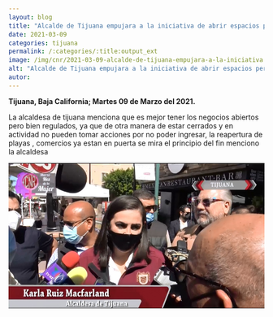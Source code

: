 ```yaml
---
layout: blog
title: "Alcalde de Tijuana empujara a la iniciativa de abrir espacios pero bien regulados"
date: 2021-03-09
categories: tijuana
permalink: /:categories/:title:output_ext
image: /img/cnr/2021-03-09-alcalde-de-tijuana-empujara-a-la-iniciativa.jpg
alt: "Alcalde de Tijuana empujara a la iniciativa de abrir espacios pero bien regulados"
autor:
---
```


**Tijuana, Baja California; Martes 09 de Marzo del 2021.** 

La alcaldesa de tijuana menciona que es mejor tener los negocios abiertos pero bien regulados, ya que de otra manera de estar cerrados y en actividad no pueden tomar acciones por no poder ingresar, la reapertura de playas , comercios ya estan en puerta se mira el principio del fin menciono la alcaldesa

<div id="carouselExampleSlidesOnly" class="carousel slide" data-ride="carousel">
  <div class="carousel-inner">
    <div class="carousel-item active">
       <img class="d-block w-100" src="/img/cnr/2021-03-09-alcalde-de-tijuana-empujara-a-la-iniciativa.jpg" loading="lazy"  alt="Alcalde de Tijuana empujara a la iniciativa de abrir espacios pero bien regulados">
    </div>
  </div>
</div>